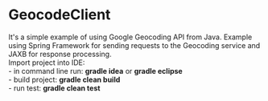 GeocodeClient
=============

It's a simple example of using Google Geocoding API from Java. Example using Spring Framework for sending requests to the Geocoding service and JAXB for response processing.
<br>Import project into IDE:<br>- in command line run: <b>gradle idea</b> or <b>gradle eclipse</b><br>- build project: <b>gradle clean build</b><br>- run test: <b>gradle clean test</b>

